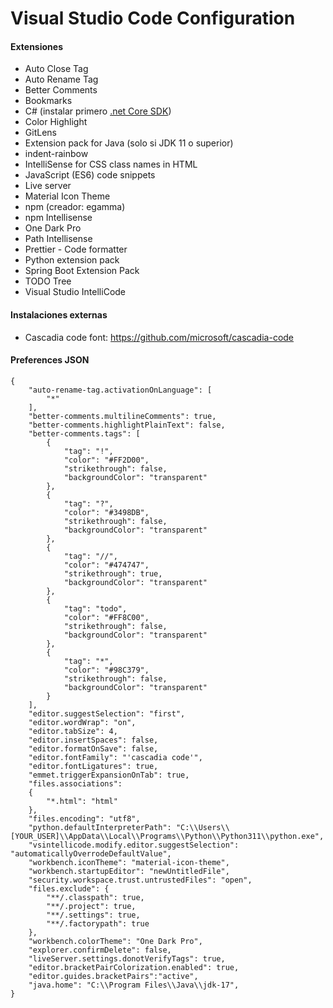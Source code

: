 # Visual Studio Code Configuration

#### Extensiones

- Auto Close Tag
- Auto Rename Tag
- Better Comments
- Bookmarks
- C# (instalar primero [.net Core SDK](https://dotnet.microsoft.com/download))
- Color Highlight
- GitLens
- Extension pack for Java (solo si JDK 11 o superior)
- indent-rainbow
- IntelliSense for CSS class names in HTML
- JavaScript (ES6) code snippets
- Live server
- Material Icon Theme
- npm (creador: egamma)	
- npm Intellisense
- One Dark Pro
- Path Intellisense
- Prettier - Code formatter
- Python extension pack
- Spring Boot Extension Pack
- TODO Tree
- Visual Studio IntelliCode

#### Instalaciones externas

- Cascadia code font: https://github.com/microsoft/cascadia-code

#### Preferences JSON
```
{
    "auto-rename-tag.activationOnLanguage": [
        "*"
    ],
    "better-comments.multilineComments": true,
    "better-comments.highlightPlainText": false,
    "better-comments.tags": [
		{
			"tag": "!",
			"color": "#FF2D00",
			"strikethrough": false,
			"backgroundColor": "transparent"
		},
		{
			"tag": "?",
			"color": "#3498DB",
			"strikethrough": false,
			"backgroundColor": "transparent"
		},
		{
			"tag": "//",
			"color": "#474747",
			"strikethrough": true,
			"backgroundColor": "transparent"
		},
		{
			"tag": "todo",
			"color": "#FF8C00",
			"strikethrough": false,
			"backgroundColor": "transparent"
		},
		{
			"tag": "*",
			"color": "#98C379",
			"strikethrough": false,
			"backgroundColor": "transparent"
		}
    ],
    "editor.suggestSelection": "first",
    "editor.wordWrap": "on",
	"editor.tabSize": 4,
	"editor.insertSpaces": false,
    "editor.formatOnSave": false,
    "editor.fontFamily": "'cascadia code'",
    "editor.fontLigatures": true,
    "emmet.triggerExpansionOnTab": true,
	"files.associations": 
	{
		"*.html": "html"
	},
    "files.encoding": "utf8",
    "python.defaultInterpreterPath": "C:\\Users\\[YOUR_USER]\\AppData\\Local\\Programs\\Python\\Python311\\python.exe",
    "vsintellicode.modify.editor.suggestSelection": "automaticallyOverrodeDefaultValue",
    "workbench.iconTheme": "material-icon-theme",
	"workbench.startupEditor": "newUntitledFile",
	"security.workspace.trust.untrustedFiles": "open",
	"files.exclude": {
		"**/.classpath": true,
		"**/.project": true,
		"**/.settings": true,
		"**/.factorypath": true
	},
	"workbench.colorTheme": "One Dark Pro",
	"explorer.confirmDelete": false,
	"liveServer.settings.donotVerifyTags": true,
	"editor.bracketPairColorization.enabled": true,
	"editor.guides.bracketPairs":"active",
	"java.home": "C:\\Program Files\\Java\\jdk-17",
}
```
